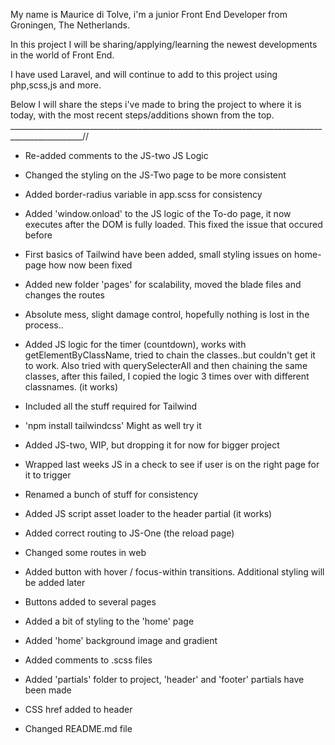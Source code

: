 My name is Maurice di Tolve, i'm a junior Front End Developer from Groningen, The Netherlands.

In this project I will be sharing/applying/learning the newest developments in the world of Front End.

I have used Laravel, and will continue to add to this project using php,scss,js and more.


Below I will share the steps i've made to bring the project to where it is today, with the most recent steps/additions shown from the top.
________________________________________________________________________________________________//

- Re-added comments to the JS-two JS Logic

- Changed the styling on the JS-Two page to be more consistent

- Added border-radius variable in app.scss for consistency

- Added 'window.onload' to the JS logic of the To-do page, it now executes after the DOM is fully loaded. This fixed the issue that occured before

- First basics of Tailwind have been added, small styling issues on home-page how now been fixed

- Added new folder 'pages' for scalability, moved the blade files and changes the routes

- Absolute mess, slight damage control, hopefully nothing is lost in the process..

- Added JS logic for the timer (countdown), works with getElementByClassName, tried to chain the classes..but couldn't get it to work. Also tried with querySelecterAll and then chaining the same classes, after this failed, I copied the logic 3 times over with different classnames. (it works)

- Included all the stuff required for Tailwind

- 'npm install tailwindcss' Might as well try it

- Added JS-two, WIP, but dropping it for now for bigger project

- Wrapped last weeks JS in a check to see if user is on the right page for it to trigger

- Renamed a bunch of stuff for consistency

- Added JS script asset loader to the header partial (it works)

- Added correct routing to JS-One (the reload page)

- Changed some routes in web

- Added button with hover / focus-within transitions. Additional styling will be added later

- Buttons added to several pages

- Added a bit of styling to the 'home' page

- Added 'home' background image and gradient

- Added comments to .scss files

- Added 'partials' folder to project, 'header' and 'footer' partials have been made

- CSS href added to header

- Changed README.md file
